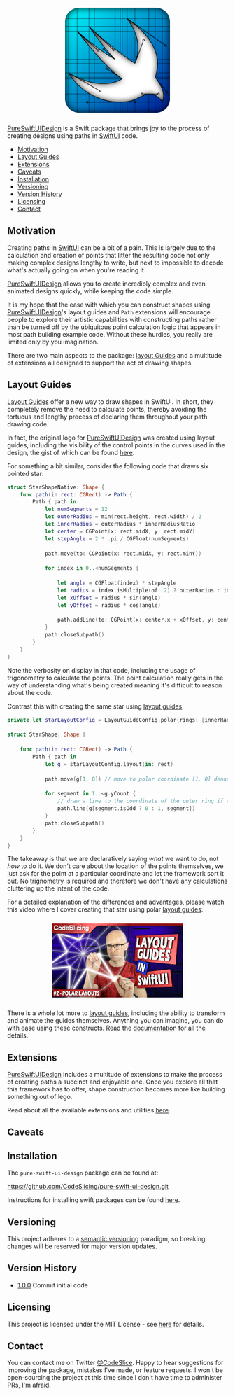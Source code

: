 <p align="center">
<a href="https://github.com/CodeSlicing/pure-swift-ui-design">
<img src="./Assets/Images/pure-swift-ui-design-logo-01.png" width="240" style="padding-bottom: 10px"/>
</a>
</p>

[PureSwiftUIDesign][pure-swift-ui-design] is a Swift package that brings joy to the process of creating designs using paths in [SwiftUI][swift-ui] code. 

- [Motivation](#motivation)
- [Layout Guides](#layout-guides)
- [Extensions](#extensions)
- [Caveats](#caveats)
- [Installation](#installation)
- [Versioning](#versioning)
- [Version History](#version-history)
- [Licensing](#licensing)
- [Contact](#contact)

## Motivation

Creating paths in [SwiftUI][swift-ui] can be a bit of a pain. This is largely due to the calculation and creation of points that litter the resulting code not only making complex designs lengthy to write, but next to impossible to decode what's actually going on when you're reading it.

[PureSwiftUIDesign][pure-swift-ui-design] allows you to create incredibly complex and even animated designs quickly, while keeping the code simple.

It is my hope that the ease with which you can construct shapes using [PureSwiftUIDesign][pure-swift-ui-design]'s layout guides and `Path` extensions will encourage people to explore their artistic capabilities with constructing paths rather than be turned off by the ubiquitous point calculation logic that appears in most path building example code. Without these hurdles, you really are limited only by you imagination.

There are two main aspects to the package: [layout Guides][docs-layout-guides] and a multitude of extensions all designed to support the act of drawing shapes.

## Layout Guides

[Layout Guides][docs-layout-guides] offer a new way to draw shapes in SwiftUI. In short, they completely remove the need to calculate points, thereby avoiding the tortuous and lengthy process of declaring them throughout your path drawing code. 

In fact, the original logo for [PureSwiftUIDesign][pure-swift-ui-design] was created using layout guides, including the visibility of the control points in the curves used in the design, the gist of which can be found [here][gist-pure-swift-ui-design-logo].

For something a bit similar, consider the following code that draws six pointed star:

```swift
struct StarShapeNative: Shape {
    func path(in rect: CGRect) -> Path {
        Path { path in
            let numSegments = 12
            let outerRadius = min(rect.height, rect.width) / 2
            let innerRadius = outerRadius * innerRadiusRatio
            let center = CGPoint(x: rect.midX, y: rect.midY)
            let stepAngle = 2 * .pi / CGFloat(numSegments)
            
            path.move(to: CGPoint(x: rect.midX, y: rect.minY))
            
            for index in 0..<numSegments {
                
                let angle = CGFloat(index) * stepAngle
                let radius = index.isMultiple(of: 2) ? outerRadius : innerRadius
                let xOffset = radius * sin(angle)
                let yOffset = radius * cos(angle)
                
                path.addLine(to: CGPoint(x: center.x + xOffset, y: center.y - yOffset))
            }
            path.closeSubpath()
        }
    }
}
```
Note the verbosity on display in that code, including the usage of trigonometry to calculate the points. The point calculation really gets in the way of understanding what's being created meaning it's difficult to reason about the code. 

Contrast this with creating the same star using [layout guides][docs-layout-guides]:

```swift
private let starLayoutConfig = LayoutGuideConfig.polar(rings: [innerRadiusRatio, 1], segments: 12)

struct StarShape: Shape {
    
    func path(in rect: CGRect) -> Path {
        Path { path in
            let g = starLayoutConfig.layout(in: rect)
            
            path.move(g[1, 0]) // move to polar coordinate [1, 0] denoting the ring and segment
            
            for segment in 1..<g.yCount {
                // draw a line to the coordinate of the outer ring if the segment is even, otherwise go to the inner ring
                path.line(g[segment.isOdd ? 0 : 1, segment])
            }
            path.closeSubpath()
        }
    }
}
```
The takeaway is that we are declaratively saying *what* we want to do, not *how* to do it. We don't care about the location of the points themselves, we just ask for the point at a particular coordinate and let the framework sort it out. No trignometry is required and therefore we don't have any calculations cluttering up the intent of the code. 

For a detailed explanation of the differences and advantages, please watch this video where I cover creating that star using polar [layout guides][docs-layout-guides]:

<p align="center">
<a href="https://youtu.be/5gqjr0d62cU" target="_blank"><img src="./Assets/Images/LayoutGuides/layout-guides_part-02_thumbnail.png" 
alt="Polar Layout Guides" width="300" style="padding: 10px"/></a>
</p>

There is a whole lot more to [layout guides][docs-layout-guides], including the ability to transform and animate the guides themselves. Anything you can imagine, you can do with ease using these constructs. Read the [documentation][docs-layout-guides] for all the details.

## Extensions

[PureSwiftUIDesign][pure-swift-ui-design] includes a multitude of extensions to make the process of creating paths a succinct and enjoyable one. Once you explore all that this framework has to offer, shape construction becomes more like building something out of lego. 

Read about all the available extensions and utilities [here][docs-extensions].

## Caveats

## Installation

The `pure-swift-ui-design` package can be found at:

<https://github.com/CodeSlicing/pure-swift-ui-design.git>

Instructions for installing swift packages can be found [here][swift-package-installation].

## Versioning

This project adheres to a [semantic versioning](https://semver.org) paradigm, so breaking changes will be reserved for major version updates. 

## Version History

- [1.0.0][tag-1.0.0] Commit initial code

## Licensing

This project is licensed under the MIT License - see [here][mit-licence] for details.

## Contact

You can contact me on Twitter [@CodeSlice][codeslice-twitter]. Happy to hear suggestions for improving the package, mistakes I've made, or feature requests. I won't be open-sourcing the project at this time since I don't have time to administer PRs, I'm afraid.

<!---
 external links:
--->

[pure-swift-ui]: https://github.com/CodeSlicing/pure-swift-ui
[pure-swift-ui-design]: https://github.com/CodeSlicing/pure-swift-ui-design
[codeslice-twitter]: https://twitter.com/CodeSlice
[swift-ui]: https://developer.apple.com/xcode/swiftui/
[swift-functions]: https://docs.swift.org/swift-book/LanguageGuide/Functions.html
[swift-package-installation]: https://developer.apple.com/documentation/swift_packages/adding_package_dependencies_to_your_app

<!---
gists:
--->

[gist-pure-swift-ui-design-logo]: https://gist.github.com/CodeSlicing/7865ea405cd23f6ef538ddeefaac8da3

<!---
version links:
--->

[tag-1.0.0]: https://github.com/CodeSlicing/pure-swift-ui-design/tree/1.0.0


<!---
 local docs:
--->

[docs-layout-guides]: ./Assets/Docs/LayoutGuides/layout-guides.md
[docs-extensions]: ./Assets/Docs/Extensions/extensions.md
[mit-licence]: ./Assets/Docs/LICENCE.md
